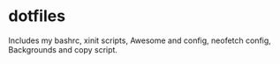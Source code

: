 # dotfiles
Includes my bashrc, xinit scripts, Awesome and config, neofetch config, Backgrounds and copy script.
